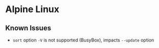 # Alpine Linux

## Known Issues

- `sort` option `-V` is not supported (BusyBox), impacts `--update` option
